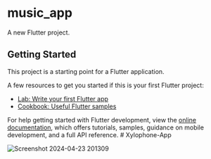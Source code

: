 # music_app

A new Flutter project.

## Getting Started

This project is a starting point for a Flutter application.

A few resources to get you started if this is your first Flutter project:

- [Lab: Write your first Flutter app](https://docs.flutter.dev/get-started/codelab)
- [Cookbook: Useful Flutter samples](https://docs.flutter.dev/cookbook)

For help getting started with Flutter development, view the
[online documentation](https://docs.flutter.dev/), which offers tutorials,
samples, guidance on mobile development, and a full API reference.
#   X y l o p h o n e - A p p 
 

![Screenshot 2024-04-23 201309](https://github.com/Gul-Is-Here/Xylophone-App/assets/98545209/bfefbcb0-9fd1-48af-a6f4-ef925a1a68bb)

 
